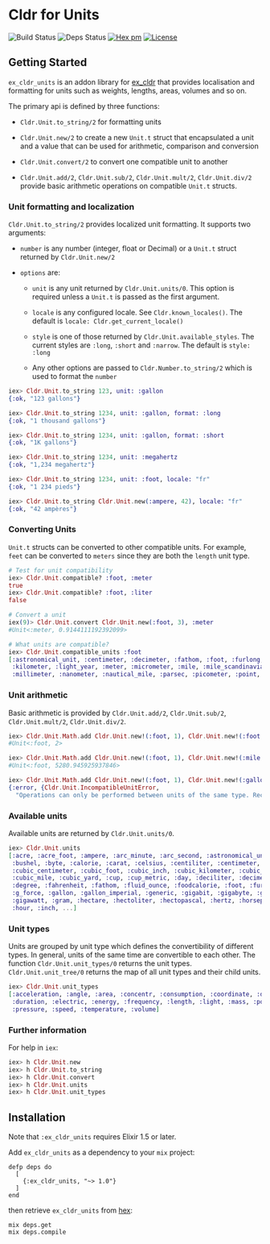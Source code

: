 # Cldr for Units
![Build Status](http://sweatbox.noexpectations.com.au:8080/buildStatus/icon?job=cldr_units)
![Deps Status](https://beta.hexfaktor.org/badge/all/github/kipcole9/cldr_units.svg)
[![Hex pm](http://img.shields.io/hexpm/v/ex_cldr_units.svg?style=flat)](https://hex.pm/packages/ex_cldr_units)
[![License](https://img.shields.io/badge/license-Apache%202-blue.svg)](https://github.com/kipcole9/cldr_units/blob/master/LICENSE)

## Getting Started

`ex_cldr_units` is an addon library for [ex_cldr](https://hex.pm/packages/ex_cldr) that provides localisation and formatting for units such as weights, lengths, areas, volumes and so on.

The primary api is defined by three functions:

* `Cldr.Unit.to_string/2` for formatting units

* `Cldr.Unit.new/2` to create a new `Unit.t` struct that encapsulated a unit and a value that can be used for arithmetic, comparison and conversion

* `Cldr.Unit.convert/2` to convert one compatible unit to another

* `Cldr.Unit.add/2`, `Cldr.Unit.sub/2`, `Cldr.Unit.mult/2`, `Cldr.Unit.div/2` provide basic arithmetic operations on compatible `Unit.t` structs.

### Unit formatting and localization

`Cldr.Unit.to_string/2` provides localized unit formatting. It supports two arguments:

  * `number` is any number (integer, float or Decimal) or a `Unit.t` struct returned by `Cldr.Unit.new/2`

  * `options` are:

    *  `unit` is any unit returned by `Cldr.Unit.units/0`.  This option is required unless a `Unit.t` is passed as the first argument.

    * `locale` is any configured locale. See `Cldr.known_locales()`. The default
      is `locale: Cldr.get_current_locale()`

    * `style` is one of those returned by `Cldr.Unit.available_styles`.
      The current styles are `:long`, `:short` and `:narrow`.  The default is `style: :long`

    * Any other options are passed to `Cldr.Number.to_string/2` which is used to format the `number`

```elixir
iex> Cldr.Unit.to_string 123, unit: :gallon
{:ok, "123 gallons"}

iex> Cldr.Unit.to_string 1234, unit: :gallon, format: :long
{:ok, "1 thousand gallons"}

iex> Cldr.Unit.to_string 1234, unit: :gallon, format: :short
{:ok, "1K gallons"}

iex> Cldr.Unit.to_string 1234, unit: :megahertz
{:ok, "1,234 megahertz"}

iex> Cldr.Unit.to_string 1234, unit: :foot, locale: "fr"
{:ok, "1 234 pieds"}

iex> Cldr.Unit.to_string Cldr.Unit.new(:ampere, 42), locale: "fr"
{:ok, "42 ampères"}

```

### Converting Units

`Unit.t` structs can be converted to other compatible units.  For example, `feet` can be converted to `meters` since they are both the `length` unit type.

```elixir
# Test for unit compatibility
iex> Cldr.Unit.compatible? :foot, :meter
true
iex> Cldr.Unit.compatible? :foot, :liter
false

# Convert a unit
iex(9)> Cldr.Unit.convert Cldr.Unit.new(:foot, 3), :meter
#Unit<:meter, 0.9144111192392099>

# What units are compatible?
iex> Cldr.Unit.compatible_units :foot
[:astronomical_unit, :centimeter, :decimeter, :fathom, :foot, :furlong, :inch,
 :kilometer, :light_year, :meter, :micrometer, :mile, :mile_scandinavian,
 :millimeter, :nanometer, :nautical_mile, :parsec, :picometer, :point, :yard]
```

### Unit arithmetic

Basic arithmetic is provided by `Cldr.Unit.add/2`, `Cldr.Unit.sub/2`, `Cldr.Unit.mult/2`, `Cldr.Unit.div/2`.

```elixir
iex> Cldr.Unit.Math.add Cldr.Unit.new!(:foot, 1), Cldr.Unit.new!(:foot, 1)
#Unit<:foot, 2>

iex> Cldr.Unit.Math.add Cldr.Unit.new!(:foot, 1), Cldr.Unit.new!(:mile, 1)
#Unit<:foot, 5280.945925937846>

iex> Cldr.Unit.Math.add Cldr.Unit.new!(:foot, 1), Cldr.Unit.new!(:gallon, 1)
{:error, {Cldr.Unit.IncompatibleUnitError,
  "Operations can only be performed between units of the same type. Received #Unit<:foot, 1> and #Unit<:gallon, 1>"}}

```

### Available units

Available units are returned by `Cldr.Unit.units/0`.

```elixir
iex> Cldr.Unit.units
[:acre, :acre_foot, :ampere, :arc_minute, :arc_second, :astronomical_unit, :bit,
 :bushel, :byte, :calorie, :carat, :celsius, :centiliter, :centimeter, :century,
 :cubic_centimeter, :cubic_foot, :cubic_inch, :cubic_kilometer, :cubic_meter,
 :cubic_mile, :cubic_yard, :cup, :cup_metric, :day, :deciliter, :decimeter,
 :degree, :fahrenheit, :fathom, :fluid_ounce, :foodcalorie, :foot, :furlong,
 :g_force, :gallon, :gallon_imperial, :generic, :gigabit, :gigabyte, :gigahertz,
 :gigawatt, :gram, :hectare, :hectoliter, :hectopascal, :hertz, :horsepower,
 :hour, :inch, ...]
```

### Unit types

Units are grouped by unit type which defines the convertibility of different types.  In general, units of the same time are convertible to each other. The function `Cldr.Unit.unit_types/0` returns the unit types.  `Cldr.Unit.unit_tree/0` returns the map of all unit types and their child units.

```elixir
iex> Cldr.Unit.unit_types
[:acceleration, :angle, :area, :concentr, :consumption, :coordinate, :digital,
 :duration, :electric, :energy, :frequency, :length, :light, :mass, :power,
 :pressure, :speed, :temperature, :volume]
```

### Further information
For help in `iex`:

```elixir
iex> h Cldr.Unit.new
iex> h Cldr.Unit.to_string
iex> h Cldr.Unit.convert
iex> h Cldr.Unit.units
iex> h Cldr.Unit.unit_types
```

## Installation

Note that `:ex_cldr_units` requires Elixir 1.5 or later.

Add `ex_cldr_units` as a dependency to your `mix` project:

    defp deps do
      [
        {:ex_cldr_units, "~> 1.0"}
      ]
    end

then retrieve `ex_cldr_units` from [hex](https://hex.pm/packages/ex_cldr_units):

    mix deps.get
    mix deps.compile
